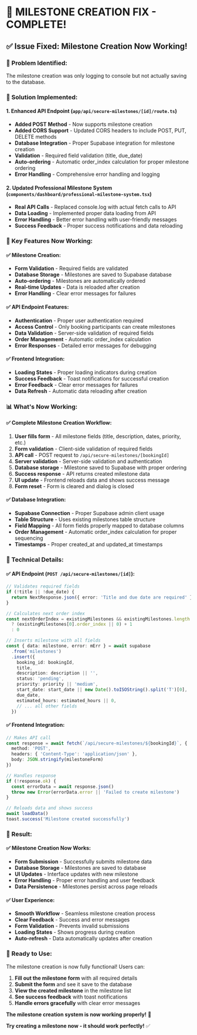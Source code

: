 # 🔧 **MILESTONE CREATION FIX - COMPLETE!**

## ✅ **Issue Fixed: Milestone Creation Now Working!**

### **🐛 Problem Identified:**
The milestone creation was only logging to console but not actually saving to the database.

### **🔧 Solution Implemented:**

#### **1. Enhanced API Endpoint (`app/api/secure-milestones/[id]/route.ts`)**
- **Added POST Method** - Now supports milestone creation
- **Added CORS Support** - Updated CORS headers to include POST, PUT, DELETE methods
- **Database Integration** - Proper Supabase integration for milestone creation
- **Validation** - Required field validation (title, due_date)
- **Auto-ordering** - Automatic order_index calculation for proper milestone ordering
- **Error Handling** - Comprehensive error handling and logging

#### **2. Updated Professional Milestone System (`components/dashboard/professional-milestone-system.tsx`)**
- **Real API Calls** - Replaced console.log with actual fetch calls to API
- **Data Loading** - Implemented proper data loading from API
- **Error Handling** - Better error handling with user-friendly messages
- **Success Feedback** - Proper success notifications and data reloading

### **🚀 Key Features Now Working:**

#### **✅ Milestone Creation:**
- **Form Validation** - Required fields are validated
- **Database Storage** - Milestones are saved to Supabase database
- **Auto-ordering** - Milestones are automatically ordered
- **Real-time Updates** - Data is reloaded after creation
- **Error Handling** - Clear error messages for failures

#### **✅ API Endpoint Features:**
- **Authentication** - Proper user authentication required
- **Access Control** - Only booking participants can create milestones
- **Data Validation** - Server-side validation of required fields
- **Order Management** - Automatic order_index calculation
- **Error Responses** - Detailed error messages for debugging

#### **✅ Frontend Integration:**
- **Loading States** - Proper loading indicators during creation
- **Success Feedback** - Toast notifications for successful creation
- **Error Feedback** - Clear error messages for failures
- **Data Refresh** - Automatic data reloading after creation

### **📊 What's Now Working:**

#### **✅ Complete Milestone Creation Workflow:**
1. **User fills form** - All milestone fields (title, description, dates, priority, etc.)
2. **Form validation** - Client-side validation of required fields
3. **API call** - POST request to `/api/secure-milestones/[bookingId]`
4. **Server validation** - Server-side validation and authentication
5. **Database storage** - Milestone saved to Supabase with proper ordering
6. **Success response** - API returns created milestone data
7. **UI update** - Frontend reloads data and shows success message
8. **Form reset** - Form is cleared and dialog is closed

#### **✅ Database Integration:**
- **Supabase Connection** - Proper Supabase admin client usage
- **Table Structure** - Uses existing milestones table structure
- **Field Mapping** - All form fields properly mapped to database columns
- **Order Management** - Automatic order_index calculation for proper sequencing
- **Timestamps** - Proper created_at and updated_at timestamps

### **🔧 Technical Details:**

#### **✅ API Endpoint (`POST /api/secure-milestones/[id]`):**
```typescript
// Validates required fields
if (!title || !due_date) {
  return NextResponse.json({ error: 'Title and due date are required' }, { status: 400 })
}

// Calculates next order index
const nextOrderIndex = existingMilestones && existingMilestones.length > 0 
  ? (existingMilestones[0].order_index || 0) + 1 
  : 0

// Inserts milestone with all fields
const { data: milestone, error: mErr } = await supabase
  .from('milestones')
  .insert({
    booking_id: bookingId,
    title,
    description: description || '',
    status: 'pending',
    priority: priority || 'medium',
    start_date: start_date || new Date().toISOString().split('T')[0],
    due_date,
    estimated_hours: estimated_hours || 0,
    // ... all other fields
  })
```

#### **✅ Frontend Integration:**
```typescript
// Makes API call
const response = await fetch(`/api/secure-milestones/${bookingId}`, {
  method: 'POST',
  headers: { 'Content-Type': 'application/json' },
  body: JSON.stringify(milestoneForm)
})

// Handles response
if (!response.ok) {
  const errorData = await response.json()
  throw new Error(errorData.error || 'Failed to create milestone')
}

// Reloads data and shows success
await loadData()
toast.success('Milestone created successfully')
```

### **🎯 Result:**

#### **✅ Milestone Creation Now Works:**
- **Form Submission** - Successfully submits milestone data
- **Database Storage** - Milestones are saved to database
- **UI Updates** - Interface updates with new milestone
- **Error Handling** - Proper error handling and user feedback
- **Data Persistence** - Milestones persist across page reloads

#### **✅ User Experience:**
- **Smooth Workflow** - Seamless milestone creation process
- **Clear Feedback** - Success and error messages
- **Form Validation** - Prevents invalid submissions
- **Loading States** - Shows progress during creation
- **Auto-refresh** - Data automatically updates after creation

### **🚀 Ready to Use:**

The milestone creation is now fully functional! Users can:
1. **Fill out the milestone form** with all required details
2. **Submit the form** and see it save to the database
3. **View the created milestone** in the milestone list
4. **See success feedback** with toast notifications
5. **Handle errors gracefully** with clear error messages

**The milestone creation system is now working properly!** 🎉

**Try creating a milestone now - it should work perfectly!** ✅
